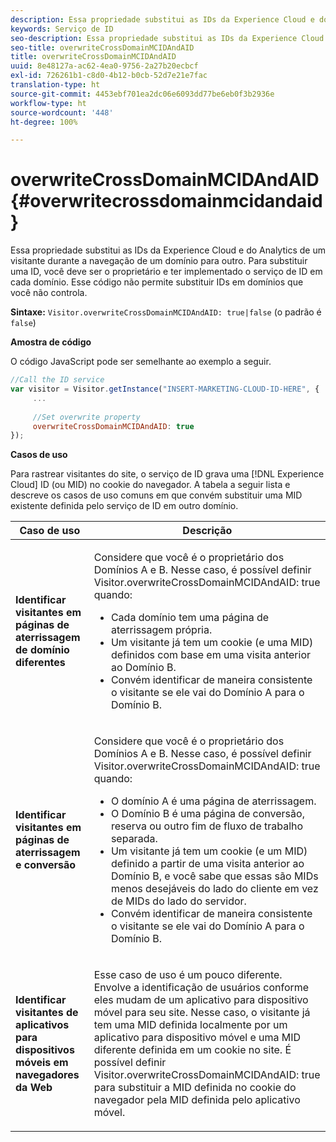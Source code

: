 ```yaml
---
description: Essa propriedade substitui as IDs da Experience Cloud e do Analytics de um visitante durante a navegação de um domínio para outro. Para substituir uma ID, você deve ser o proprietário e ter implementado o serviço de ID em cada domínio. Esse código não permite substituir IDs em domínios que você não controla.
keywords: Serviço de ID
seo-description: Essa propriedade substitui as IDs da Experience Cloud e do Analytics de um visitante durante a navegação de um domínio para outro. Para substituir uma ID, você deve ser o proprietário e ter implementado o serviço de ID em cada domínio. Esse código não permite substituir IDs em domínios que você não controla.
seo-title: overwriteCrossDomainMCIDAndAID
title: overwriteCrossDomainMCIDAndAID
uuid: 8e48127a-ac62-4ea0-9756-2a27b20ecbcf
exl-id: 726261b1-c8d0-4b12-b0cb-52d7e21e7fac
translation-type: ht
source-git-commit: 4453ebf701ea2dc06e6093dd77be6eb0f3b2936e
workflow-type: ht
source-wordcount: '448'
ht-degree: 100%

---
```


# overwriteCrossDomainMCIDAndAID {#overwritecrossdomainmcidandaid}

Essa propriedade substitui as IDs da Experience Cloud e do Analytics de um visitante durante a navegação de um domínio para outro. Para substituir uma ID, você deve ser o proprietário e ter implementado o serviço de ID em cada domínio. Esse código não permite substituir IDs em domínios que você não controla.

**Sintaxe:** `Visitor.overwriteCrossDomainMCIDAndAID: true|false` (o padrão é `false`)

**Amostra de código**

O código JavaScript pode ser semelhante ao exemplo a seguir.

```js
//Call the ID service 
var visitor = Visitor.getInstance("INSERT-MARKETING-CLOUD-ID-HERE", { 
     ... 
 
     //Set overwrite property 
     overwriteCrossDomainMCIDAndAID: true 
}); 
```

**Casos de uso**

Para rastrear visitantes do site, o serviço de ID grava uma [!DNL Experience Cloud] ID (ou MID) no cookie do navegador. A tabela a seguir lista e descreve os casos de uso comuns em que convém substituir uma MID existente definida pelo serviço de ID em outro domínio.

<table id="table_FC1AF6551D6646E0BF1C4FB7C1316EBB"> 
 <thead> 
  <tr> 
   <th colname="col1" class="entry"> Caso de uso </th> 
   <th colname="col2" class="entry"> Descrição </th> 
  </tr> 
 </thead>
 <tbody> 
  <tr> 
   <td colname="col1"> <p> <b>Identificar visitantes em páginas de aterrissagem de domínio diferentes</b> </p> </td> 
   <td colname="col2"> <p>Considere que você é o proprietário dos Domínios A e B. Nesse caso, é possível definir <span class="codeph">Visitor.overwriteCrossDomainMCIDAndAID: true</span> quando: </p> <p> 
     <ul id="ul_FB4704BFE7134F1688E34BF1A36627B7"> 
      <li id="li_FF71FD1FB9DD4702B675A140FAD2B481">Cada domínio tem uma página de aterrissagem própria. </li> 
      <li id="li_78F75469D32D473B93148B46D35E67F1">Um visitante já tem um cookie (e uma MID) definidos com base em uma visita anterior ao Domínio B. </li> 
      <li id="li_305CE5138EEB43D3BF9CE38D1E7FFA04">Convém identificar de maneira consistente o visitante se ele vai do Domínio A para o Domínio B. </li> 
     </ul> </p> </td> 
  </tr> 
  <tr> 
   <td colname="col1"> <p> <b>Identificar visitantes em páginas de aterrissagem e conversão</b> </p> </td> 
   <td colname="col2"> <p>Considere que você é o proprietário dos Domínios A e B. Nesse caso, é possível definir <span class="codeph">Visitor.overwriteCrossDomainMCIDAndAID: true</span> quando: </p> 
    <ul id="ul_7BEBFD523A2F47AFB6963536E43692D0"> 
     <li id="li_71586080489340E2A6C0B263F231E3DE">O domínio A é uma página de aterrissagem. </li> 
     <li id="li_4E3D3CB380EE4F1BAC4CD752194AE8DE">O Domínio B é uma página de conversão, reserva ou outro fim de fluxo de trabalho separada. </li> 
     <li id="li_FB393B16CFAC4D2D9B2328EBA4573C1A">Um visitante já tem um cookie (e um MID) definido a partir de uma visita anterior ao Domínio B, e você sabe que essas são MIDs menos desejáveis do lado do cliente em vez de MIDs do lado do servidor. </li> 
     <li id="li_36FC138530A4476A995C0F9FD73C41DE">Convém identificar de maneira consistente o visitante se ele vai do Domínio A para o Domínio B. </li> 
    </ul> </td> 
  </tr> 
  <tr> 
   <td colname="col1"> <p> <b>Identificar visitantes de aplicativos para dispositivos móveis em navegadores da Web</b> </p> </td> 
   <td colname="col2"> <p>Esse caso de uso é um pouco diferente. Envolve a identificação de usuários conforme eles mudam de um aplicativo para dispositivo móvel para seu site. Nesse caso, o visitante já tem uma MID definida localmente por um aplicativo para dispositivo móvel e uma MID diferente definida em um cookie no site. É possível definir <span class="codeph">Visitor.overwriteCrossDomainMCIDAndAID: true</span> para substituir a MID definida no cookie do navegador pela MID definida pelo aplicativo móvel. </p> </td> 
  </tr> 
 </tbody> 
</table>
